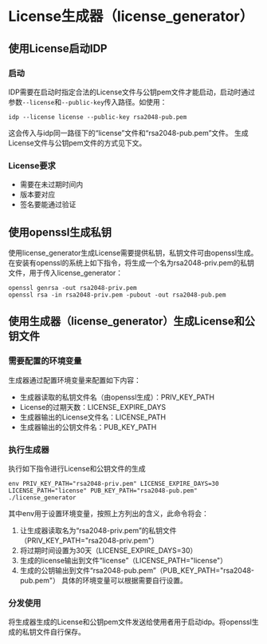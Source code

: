 # License生成器（license_generator）
## 使用License启动IDP
### 启动
IDP需要在启动时指定合法的License文件与公钥pem文件才能启动，启动时通过参数`--license`和`--public-key`传入路径。如使用：
```
idp --license license --public-key rsa2048-pub.pem
```
这会传入与idp同一路径下的“license”文件和“rsa2048-pub.pem”文件。
生成License文件与公钥pem文件的方式见下文。
### License要求
- 需要在未过期时间内
- 版本要对应
- 签名要能通过验证
## 使用openssl生成私钥
使用license_generator生成License需要提供私钥，私钥文件可由openssl生成。
在安装有openssl的系统上如下指令，将生成一个名为rsa2048-priv.pem的私钥文件，用于传入license_generator：
```
openssl genrsa -out rsa2048-priv.pem
openssl rsa -in rsa2048-priv.pem -pubout -out rsa2048-pub.pem
```
## 使用生成器（license_generator）生成License和公钥文件
### 需要配置的环境变量
生成器通过配置环境变量来配置如下内容：
- 生成器读取的私钥文件名（由openssl生成）：PRIV_KEY_PATH
- License的过期天数：LICENSE_EXPIRE_DAYS
- 生成器输出的License文件名：LICENSE_PATH
- 生成器输出的公钥文件名：PUB_KEY_PATH
### 执行生成器
执行如下指令进行License和公钥文件的生成
```
env PRIV_KEY_PATH="rsa2048-priv.pem" LICENSE_EXPIRE_DAYS=30 LICENSE_PATH="license" PUB_KEY_PATH="rsa2048-pub.pem" ./license_generator
```
其中env用于设置环境变量，按照上方列出的含义，此命令将会：
1. 让生成器读取名为“rsa2048-priv.pem”的私钥文件（PRIV_KEY_PATH="rsa2048-priv.pem"）
2. 将过期时间设置为30天（LICENSE_EXPIRE_DAYS=30）
3. 生成的license输出到文件“license”（LICENSE_PATH="license"）
4. 生成的公钥输出到文件“rsa2048-pub.pem”（PUB_KEY_PATH="rsa2048-pub.pem"）
具体的环境变量可以根据需要自行设置。
### 分发使用
将生成器生成的License和公钥pem文件发送给使用者用于启动idp。将openssl生成的私钥文件自行保存。